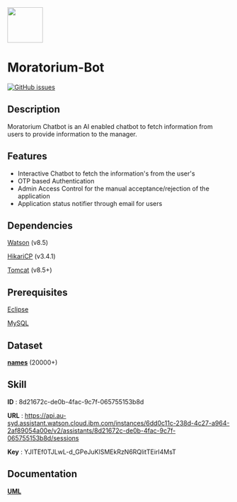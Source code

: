<img src="https://simpleicon.com/wp-content/uploads/coin-money-2.png" width="80">

# Moratorium-Bot
[![GitHub issues](https://img.shields.io/github/issues/gokulkaarthicks/Moratorium-bot?style=flat-square)](https://github.com/gokulkaarthicks/Moratorium-bot/issues)
## Description
Moratorium Chatbot is an AI enabled chatbot to fetch information from users to provide information to the manager.
## Features
- Interactive Chatbot to fetch the information's from the user's
- OTP based Authentication 
- Admin Access Control for the manual acceptance/rejection of the application
- Application status notifier through email for users   
## Dependencies
[Watson](https://mvnrepository.com/artifact/com.ibm.watson) (v8.5)

[HikariCP](https://mvnrepository.com/artifact/com.zaxxer) (v3.4.1)

[Tomcat](https://mvnrepository.com/artifact/org.apache.tomcat/tomcat/8.5.0) (v8.5+)
## Prerequisites
[Eclipse](https://www.eclipse.org/downloads/download.php?file=/oomph/epp/2020-06/R/eclipse-inst-win64.exe)

[MySQL](https://downloads.mysql.com/archives/installer/)
## Dataset

[**names**](https://drive.google.com/file/d/11taBHtPFwdFbtDoBYzbUNpBYh1YwhtnR/view?usp=sharing) (20000+)
## Skill
**ID**  : 8d21672c-de0b-4fac-9c7f-065755153b8d

**URL** : https://api.au-syd.assistant.watson.cloud.ibm.com/instances/6dd0c11c-238d-4c27-a964-2af89054a00e/v2/assistants/8d21672c-de0b-4fac-9c7f-065755153b8d/sessions

**Key** : YJITEf0TJLwL-d_GPeJuKlSMEkRzN6RQlitTEirI4MsT
## Documentation

[**UML**](https://drive.google.com/file/d/1fZHsmKfLQfFe6FQaoerPtYZhXF1v_ubm/view?usp=sharing)
